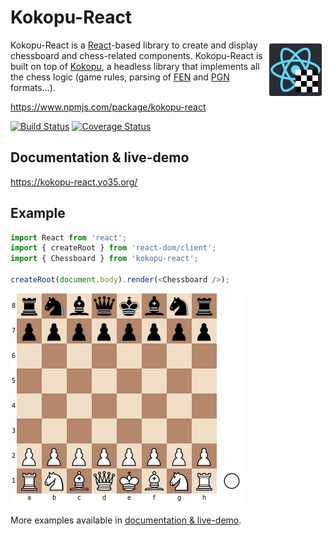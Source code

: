 Kokopu-React
============

<img align="right" width="96" height="96" src="graphics/logo.svg" />

Kokopu-React is a [React](https://reactjs.org/)-based library to create and display chessboard and chess-related components.
Kokopu-React is built on top of [Kokopu](https://www.npmjs.com/package/kokopu), a headless library that
implements all the chess logic (game rules, parsing of [FEN](https://en.wikipedia.org/wiki/Forsyth%E2%80%93Edwards_Notation)
and [PGN](https://en.wikipedia.org/wiki/Portable_Game_Notation) formats...).

https://www.npmjs.com/package/kokopu-react

[![Build Status](https://github.com/yo35/kokopu-react/actions/workflows/main.yml/badge.svg)](https://github.com/yo35/kokopu-react/actions/workflows/main.yml)
[![Coverage Status](https://coveralls.io/repos/github/yo35/kokopu-react/badge.svg?branch=master)](https://coveralls.io/github/yo35/kokopu-react?branch=master)



Documentation & live-demo
-------------------------

https://kokopu-react.yo35.org/



Example
-------

```javascript
import React from 'react';
import { createRoot } from 'react-dom/client';
import { Chessboard } from 'kokopu-react';

createRoot(document.body).render(<Chessboard />);
```

![Chessboard component](test/graphic_references/05_chessboard_graphic/base/default.png)

More examples available in [documentation & live-demo](https://kokopu-react.yo35.org/).
